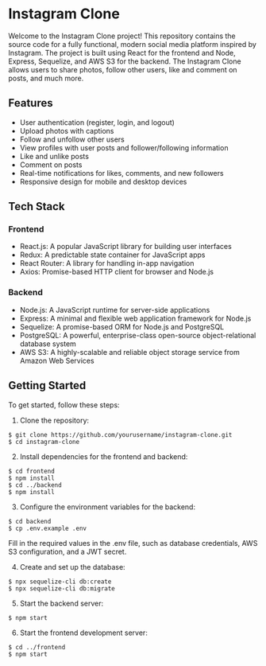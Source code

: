 # Instagram Clone

Welcome to the Instagram Clone project! This repository contains the source code for a fully functional, modern social media platform inspired by Instagram. The project is built using React for the frontend and Node, Express, Sequelize, and AWS S3 for the backend. The Instagram Clone allows users to share photos, follow other users, like and comment on posts, and much more.

## Features

- User authentication (register, login, and logout)
- Upload photos with captions
- Follow and unfollow other users
- View profiles with user posts and follower/following information
- Like and unlike posts
- Comment on posts
- Real-time notifications for likes, comments, and new followers
- Responsive design for mobile and desktop devices

## Tech Stack

### Frontend

- React.js: A popular JavaScript library for building user interfaces
- Redux: A predictable state container for JavaScript apps
- React Router: A library for handling in-app navigation
- Axios: Promise-based HTTP client for browser and Node.js

### Backend

- Node.js: A JavaScript runtime for server-side applications
- Express: A minimal and flexible web application framework for Node.js
- Sequelize: A promise-based ORM for Node.js and PostgreSQL
- PostgreSQL: A powerful, enterprise-class open-source object-relational database system
- AWS S3: A highly-scalable and reliable object storage service from Amazon Web Services

## Getting Started

To get started, follow these steps:

1. Clone the repository:

```
$ git clone https://github.com/yourusername/instagram-clone.git
$ cd instagram-clone
```

2. Install dependencies for the frontend and backend:

```
$ cd frontend
$ npm install
$ cd ../backend
$ npm install
```

3. Configure the environment variables for the backend:

```
$ cd backend
$ cp .env.example .env
```

Fill in the required values in the .env file, such as database credentials, AWS S3 configuration, and a JWT secret.

4. Create and set up the database:

```
$ npx sequelize-cli db:create
$ npx sequelize-cli db:migrate
```

5. Start the backend server:

```
$ npm start
```

6. Start the frontend development server:

```
$ cd ../frontend
$ npm start
```
